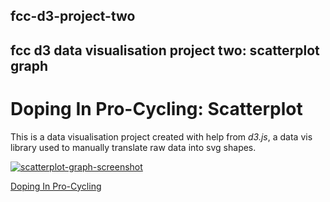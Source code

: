 ## fcc-d3-project-two
## fcc d3 data visualisation project two: scatterplot graph

# Doping In Pro-Cycling: Scatterplot

This is a data visualisation project created with help from *d3.js*, a data vis library used to manually translate raw data into svg shapes.

[![scatterplot-graph-screenshot](https://user-images.githubusercontent.com/57681651/99081676-1668a180-25bb-11eb-9d03-ab5e281bc732.JPG)](https://mike1234-pixel.github.io/fcc-d3-project-two/)

[Doping In Pro-Cycling](https://mike1234-pixel.github.io/fcc-d3-project-two/)
